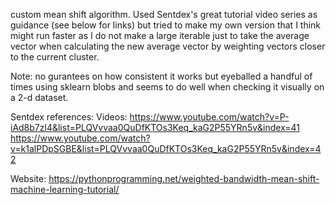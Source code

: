 custom mean shift algorithm. Used Sentdex's great tutorial video series as guidance (see below for
links) but tried to make my own version that I think might run faster as I do not make a large
iterable just to take the average vector when calculating the new average vector by weighting
vectors closer to the current cluster.

Note: no gurantees on how consistent it works but eyeballed a handful of times using sklearn
blobs and seems to do well when checking it visually on a 2-d dataset.

Sentdex references:
Videos:
https://www.youtube.com/watch?v=P-iAd8b7zl4&list=PLQVvvaa0QuDfKTOs3Keq_kaG2P55YRn5v&index=41
https://www.youtube.com/watch?v=k1alPDpSGBE&list=PLQVvvaa0QuDfKTOs3Keq_kaG2P55YRn5v&index=42

Website:
https://pythonprogramming.net/weighted-bandwidth-mean-shift-machine-learning-tutorial/